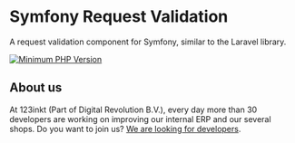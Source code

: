 # Symfony Request Validation

A request validation component for Symfony, similar to the Laravel library.

[![Minimum PHP Version](https://img.shields.io/badge/php-%3E%3D%207.1-8892BF)](https://php.net/)


## About us

At 123inkt (Part of Digital Revolution B.V.), every day more than 30 developers are working on improving our internal ERP and our several shops. Do you want to join us? [We are looking for developers](https://www.123inkt.nl/page/werken_ict.html).
